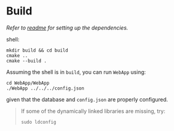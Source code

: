 # Build

*Refer to [readme](dependencies/README-ubuntu.md) for setting up the dependencies.*

shell:
```
mkdir build && cd build
cmake ..
cmake --build .
```

Assuming the shell is in `build`, you can run `WebApp` using:
```
cd WebApp/WebApp
./WebApp ../../../config.json
```
given that the database and `config.json` are properly configured.

> If some of the dynamically linked libraries are missing, try:
> ```
> sudo ldconfig
> ```
